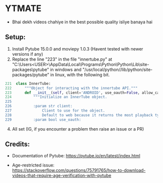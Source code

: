 # YTMATE

- Bhai dekh videos chahiye in the best possible quality isliye banaya hai

## Setup:
  1. Install Pytube 15.0.0 and moviepy 1.0.3 (Havent tested with newer versions if any)
  2. Replace the line "223" in the file "innertube.py" at "C:\Users\<USER>\AppData\Local\Programs\Python\Python<version>\Lib\site-packages\pytube" in windows and "/usr/local/python/<version>/lib/python<version>/site-packages/pytube" in linux, with the following bit.

```Python
221  class InnerTube:
222      """Object for interacting with the innertube API."""
223      def __init__(self, client='ANDROID', use_oauth=False, allow_cache=True):
224          """Initialize an InnerTube object.
225  
226          :param str client:
227              Client to use for the object.
228              Default to web because it returns the most playback types.
229          :param bool use_oauth:
```

  4. All set (IG, if you encounter a problem then raise an issue or a PR)
## Credits:
- Documentation of Pytube: https://pytube.io/en/latest/index.html

- Age-restricted issue: https://stackoverflow.com/questions/75791765/how-to-download-videos-that-require-age-verification-with-pytube
